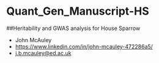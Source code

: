 # Quant_Gen_Manuscript-HS
##Heritability and GWAS analysis for House Sparrow
- John McAuley
- https://www.linkedin.com/in/john-mcauley-472286a5/
- j.b.mcauley@ed.ac.uk

